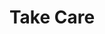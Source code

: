 ---
pid: LLP549
title: Take Care
location_transcription: City hall in front of it
zipcode: '21703'
outside_phl: 'Frederick MD '
neighborhood: 
age: '20'
age_range: 20-29
instagram: 
image_file_name: LLP_549.jpg
proposal_transcription: Take care.  It would be nice.  More can be added to accommodate
  more bodies.  As long as the message stays the same.  (Picture of male and female
  watering each other like flowers.)
topic: Culture,Figure,Uplifting,Love
topic_summary: 0, 0, 0, 0
type: Garden,Mural,Sculpture Statue
keywords_other: 
credit: "@ohmy_gause #OMG! Briana G."
image_labels: 
twitter: 
facebook: 
permalink: "/monuments/llp549/"
layout: item-page
---